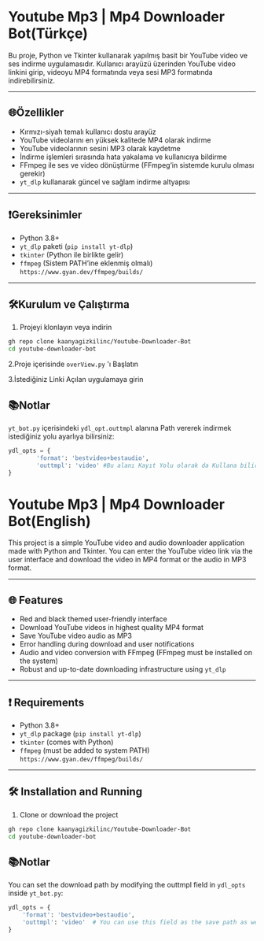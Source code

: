 # Youtube Mp3 | Mp4 Downloader Bot(Türkçe)

Bu proje, Python ve Tkinter kullanarak yapılmış basit bir YouTube video ve ses indirme uygulamasıdır. Kullanıcı arayüzü üzerinden YouTube video linkini girip, videoyu MP4 formatında veya sesi MP3 formatında indirebilirsiniz.

---

## 🌐Özellikler

- Kırmızı-siyah temalı kullanıcı dostu arayüz
- YouTube videolarını en yüksek kalitede MP4 olarak indirme
- YouTube videolarının sesini MP3 olarak kaydetme
- İndirme işlemleri sırasında hata yakalama ve kullanıcıya bildirme
- FFmpeg ile ses ve video dönüştürme (FFmpeg’in sistemde kurulu olması gerekir)
- `yt_dlp` kullanarak güncel ve sağlam indirme altyapısı

---

## ❗Gereksinimler

- Python 3.8+
- `yt_dlp` paketi (`pip install yt-dlp`)
- `tkinter` (Python ile birlikte gelir)
- `ffmpeg` (Sistem PATH’ine eklenmiş olmalı)   `https://www.gyan.dev/ffmpeg/builds/`

---

## 🛠️Kurulum ve Çalıştırma

1. Projeyi klonlayın veya indirin

```bash
gh repo clone kaanyagizkilinc/Youtube-Downloader-Bot
cd youtube-downloader-bot
```
2.Proje içerisinde `overView.py` 'ı Başlatın

3.İstediğiniz Linki Açılan uygulamaya girin

## 📚Notlar
`yt_bot.py` içerisindeki `ydl_opt.outtmpl` alanına Path vererek indirmek istediğiniz yolu ayarlıya bilirsiniz: 
```python
ydl_opts = {
        'format': 'bestvideo+bestaudio',
        'outtmpl': 'video' #Bu alanı Kayıt Yolu olarak da Kullana bilirsiniz.
}
```



# Youtube Mp3 | Mp4 Downloader Bot(English)

This project is a simple YouTube video and audio downloader application made with Python and Tkinter. You can enter the YouTube video link via the user interface and download the video in MP4 format or the audio in MP3 format.

---

## 🌐 Features

- Red and black themed user-friendly interface  
- Download YouTube videos in highest quality MP4 format  
- Save YouTube video audio as MP3  
- Error handling during download and user notifications  
- Audio and video conversion with FFmpeg (FFmpeg must be installed on the system)  
- Robust and up-to-date downloading infrastructure using `yt_dlp`

---

## ❗ Requirements

- Python 3.8+  
- `yt_dlp` package (`pip install yt-dlp`)  
- `tkinter` (comes with Python)  
- `ffmpeg` (must be added to system PATH)   `https://www.gyan.dev/ffmpeg/builds/`


---

## 🛠️ Installation and Running

1. Clone or download the project

```bash
gh repo clone kaanyagizkilinc/Youtube-Downloader-Bot
cd youtube-downloader-bot
```
## 📚Notlar
You can set the download path by modifying the outtmpl field in `ydl_opts` inside `yt_bot.py`:
```python
ydl_opts = {
    'format': 'bestvideo+bestaudio',
    'outtmpl': 'video'  # You can use this field as the save path as well
}
```
